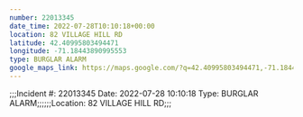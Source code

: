 ```yaml
---
number: 22013345
date_time: 2022-07-28T10:10:18+00:00
location: 82 VILLAGE HILL RD
latitude: 42.40995803494471
longitude: -71.18443890995553
type: BURGLAR ALARM
google_maps_link: https://maps.google.com/?q=42.40995803494471,-71.18443890995553
---
```


;;;Incident #: 22013345   Date: 2022-07-28 10:10:18   Type: BURGLAR ALARM;;;;;;Location: 82 VILLAGE HILL RD;;;
